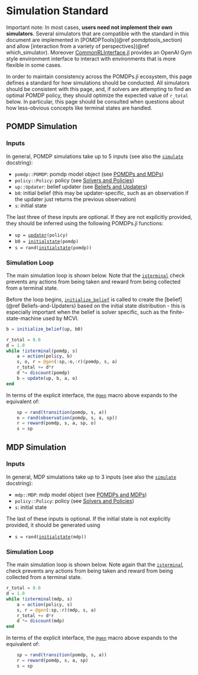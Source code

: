 # Simulation Standard

Important note: In most cases, **users need not implement their own simulators**. Several simulators that are compatible with the standard in this document are implemented in [POMDPTools](@ref pomdptools_section) and allow [interaction from a variety of perspectives](@ref which_simulator). Moreover [CommonRLInterface.jl](https://github.com/JuliaReinforcementLearning/CommonRLInterface.jl) provides an OpenAI Gym style environment interface to interact with environments that is more flexible in some cases.

In order to maintain consistency across the POMDPs.jl ecosystem, this page defines a standard for how simulations should be conducted. All simulators should be consistent with this page, and, if solvers are attempting to find an optimal POMDP policy, they should optimize the expected value of `r_total` below. In particular, this page should be consulted when questions about how less-obvious concepts like terminal states are handled.

## POMDP Simulation

### Inputs

In general, POMDP simulations take up to 5 inputs (see also the [`simulate`](@ref) docstring):

- `pomdp::POMDP`: pomdp model object (see [POMDPs and MDPs](@ref))
- `policy::Policy`: policy (see [Solvers and Policies](@ref))
- `up::Updater`: belief updater (see [Beliefs and Updaters](@ref))
- `b0`: initial belief (this may be updater-specific, such as an observation if the updater just returns the previous observation)
- `s`: initial state

The last three of these inputs are optional. If they are not explicitly provided, they should be inferred using the following POMDPs.jl functions:

- `up = `[`updater`](@ref)`(policy)`
- `b0 = `[`initialstate`](@ref)`(pomdp)`
- `s = rand(`[`initialstate`](@ref)`(pomdp))`

### Simulation Loop

The main simulation loop is shown below. Note that the [`isterminal`](@ref) check prevents any actions from being taken and reward from being collected from a terminal state.

Before the loop begins, [`initialize_belief`](@ref) is called to create the [belief](@ref Beliefs-and-Updaters) based on the initial state distribution - this is especially important when the belief is solver specific, such as the finite-state-machine used by MCVI. 

```julia
b = initialize_belief(up, b0)

r_total = 0.0
d = 1.0
while !isterminal(pomdp, s)
    a = action(policy, b)
    s, o, r = @gen(:sp,:o,:r)(pomdp, s, a)
    r_total += d*r
    d *= discount(pomdp)
    b = update(up, b, a, o)
end
```

In terms of the explicit interface, the [`@gen`](@ref) macro above expands to the equivalent of:

```julia
    sp = rand(transition(pomdp, s, a))
    o = rand(observation(pomdp, s, a, sp))
    r = reward(pomdp, s, a, sp, o)
    s = sp
```

## MDP Simulation

### Inputs

In general, MDP simulations take up to 3 inputs (see also the [`simulate`](@ref) docstring):

- `mdp::MDP`: mdp model object (see [POMDPs and MDPs](@ref))
- `policy::Policy`: policy (see [Solvers and Policies](@ref))
- `s`: initial state

The last of these inputs is optional. If the initial state is not explicitly provided, it should be generated using

- `s = rand(`[`initialstate`](@ref)`(mdp))`


### Simulation Loop

The main simulation loop is shown below. Note again that the [`isterminal`](@ref) check prevents any actions from being taken and reward from being collected from a terminal state.

```julia
r_total = 0.0
d = 1.0
while !isterminal(mdp, s)
    a = action(policy, s)
    s, r = @gen(:sp,:r)(mdp, s, a)
    r_total += d*r
    d *= discount(mdp)
end
```

In terms of the explicit interface, the [`@gen`](@ref) macro above expands to the equivalent of:

```julia
    sp = rand(transition(pomdp, s, a))
    r = reward(pomdp, s, a, sp)
    s = sp
```
